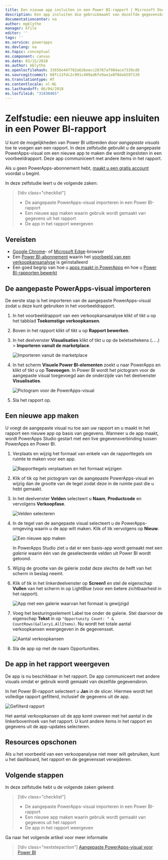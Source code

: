 ```yaml
---
title: Een nieuwe app insluiten in een Power BI-rapport | Microsoft Docs
description: Een app insluiten die gebruikmaakt van dezelfde gegevensbron en waarop kan worden gefilterd, net als bij andere rapportitems
documentationcenter: na
author: mgblythe
manager: kfile
editor: ''
tags: ''
ms.service: powerapps
ms.devlang: na
ms.topic: conceptual
ms.component: canvas
ms.date: 03/15/2018
ms.author: mblythe
ms.openlocfilehash: 33656e44f782a626eecc28787af984ace7339cd6
ms.sourcegitcommit: 68fc13fdc2c991c499ad6fe9ae1e0f8dab597139
ms.translationtype: HT
ms.contentlocale: nl-NL
ms.lasthandoff: 06/04/2018
ms.locfileid: "31830465"
---
```

# <a name="tutorial-embed-a-new-app-in-a-power-bi-report"></a>Zelfstudie: een nieuwe app insluiten in een Power BI-rapport

U kunt de mogelijkheden van Power BI uitbreiden door *aangepaste visuals* toe te voegen aan een rapport. In deze zelfstudie gebruikt u de aangepaste PowerApps-visual om een nieuwe app te maken die wordt ingesloten in een voorbeeldrapport. Deze app communiceert met andere items in het rapport.

Als u geen PowerApps-abonnement hebt, [maakt u een gratis account](../signup-for-powerapps.md) voordat u begint.

In deze zelfstudie leert u de volgende zaken:
> [!div class="checklist"]
> * De aangepaste PowerApps-visual importeren in een Power BI-rapport
> * Een nieuwe app maken waarin gebruik wordt gemaakt van gegevens uit het rapport
> * De app in het rapport weergeven

## <a name="prerequisites"></a>Vereisten

* [Google Chrome](https://www.google.com/chrome/browser/)- of [Microsoft Edge](https://www.microsoft.com/windows/microsoft-edge)-browser
* Een [Power BI-abonnement](https://docs.microsoft.com/power-bi/service-self-service-signup-for-power-bi) waarin het [voorbeeld van een verkoopkansanalyse](https://docs.microsoft.com/power-bi/sample-opportunity-analysis#get-the-content-pack-for-this-sample) is geïnstalleerd
* Een goed begrip van hoe u [apps maakt in PowerApps](data-platform-create-app-scratch.md) en hoe u [Power BI-rapporten bewerkt](https://docs.microsoft.com/power-bi/service-the-report-editor-take-a-tour)

## <a name="import-the-powerapps-custom-visual"></a>De aangepaste PowerApps-visual importeren

De eerste stap is het importeren van de aangepaste PowerApps-visual zodat u deze kunt gebruiken in het voorbeeldrapport.

1. In het voorbeeldrapport van een verkoopkansanalyse klikt of tikt u op het tabblad **Toekomstige verkoopkansen**.

2. Boven in het rapport klikt of tikt u op **Rapport bewerken**.

3. In het deelvenster **Visualisaties** klikt of tikt u op de beletseltekens (**. . .**) > **Importeren vanuit de marketplace**. 

    ![Importeren vanuit de marketplace](media/embed-powerapps-powerbi/import-visual.png)

4. In het scherm **Visuele Power BI-elementen** zoekt u naar PowerApps en klikt of tikt u op **Toevoegen**. In Power BI wordt het pictogram voor de aangepaste visual toegevoegd aan de onderzijde van het deelvenster **Visualisaties**.

    ![Pictogram voor de PowerApps-visual](media/embed-powerapps-powerbi/powerapps-icon.png)

5. Sla het rapport op.

## <a name="create-a-new-app"></a>Een nieuwe app maken
U voegt de aangepaste visual nu toe aan uw rapport en u maakt in het rapport een nieuwe app op basis van gegevens. Wanneer u de app maakt, wordt PowerApps Studio gestart met een live gegevensverbinding tussen PowerApps en Power BI.

1. Verplaats en wijzig het formaat van enkele van de rapporttegels om ruimte te maken voor een app.

    ![Rapporttegels verplaatsen en het formaat wijzigen](media/embed-powerapps-powerbi/move-resize.png)

2. Klik of tik op het pictogram van de aangepaste PowerApps-visual en wijzig dan de grootte van de tegel zodat deze in de ruimte past die u hebt gemaakt.

3. In het deelvenster **Velden** selecteert u **Naam**, **Productcode** en vervolgens **Verkoopfase**. 

    ![Velden selecteren](media/embed-powerapps-powerbi/select-fields.png)

4. In de tegel van de aangepaste visual selecteert u de PowerApps-omgeving waarin u de app wilt maken. Klik of tik vervolgens op **Nieuw**.

    ![Een nieuwe app maken](media/embed-powerapps-powerbi/create-new-app.png)

    In PowerApps Studio ziet u dat er een basis-app wordt gemaakt met een *galerie* waarin één van de geselecteerde velden uit Power BI wordt getoond.

5.  Wijzig de grootte van de galerie zodat deze slechts de helft van het scherm in beslag neemt. 

6. Klik of tik in het linkerdeelvenster op **Screen1** en stel de eigenschap **Vullen** van het scherm in op LightBlue (voor een betere zichtbaarheid in het rapport).

    ![App met een galerie waarvan het formaat is gewijzigd](media/embed-powerapps-powerbi/app-gallery.png)

6. Voeg het besturingselement Label toe onder de galerie. Stel daarvoor de eigenschap **Tekst** in op `"Opportunity Count: " & CountRows(Gallery1.AllItems)`. Nu wordt het totale aantal verkoopkansen weergegeven in de gegevensset.

    ![Aantal verkoopkansen](media/embed-powerapps-powerbi/opportunity-count.png)

7. Sla de app op met de naam Opportunities. 


## <a name="view-the-app-in-the-report"></a>De app in het rapport weergeven
De app is nu beschikbaar in het rapport. De app communiceert met andere visuals omdat er gebruik wordt gemaakt van dezelfde gegevensbron.

In het Power BI-rapport selecteert u **Jan** in de slicer. Hiermee wordt het volledige rapport gefilterd, inclusief de gegevens uit de app.

![Gefilterd rapport](media/embed-powerapps-powerbi/filtered-report.png)

Het aantal verkoopkansen uit de app komt overeen met het aantal in de linkerbovenhoek van het rapport. U kunt andere items in het rapport en gegevens uit de app-updates selecteren.


## <a name="clean-up-resources"></a>Resources opschonen
Als u het voorbeeld van een verkoopanalyse niet meer wilt gebruiken, kunt u het dashboard, het rapport en de gegevensset verwijderen.


## <a name="next-steps"></a>Volgende stappen
In deze zelfstudie hebt u de volgende zaken geleerd:
> [!div class="checklist"]
> * De aangepaste PowerApps-visual importeren in een Power BI-rapport
> * Een nieuwe app maken waarin gebruik wordt gemaakt van gegevens uit het rapport
> * De app in het rapport weergeven

Ga naar het volgende artikel voor meer informatie
> [!div class="nextstepaction"]
> [Aangepaste PowerApps-visual voor Power BI](powerapps-custom-visual.md)

